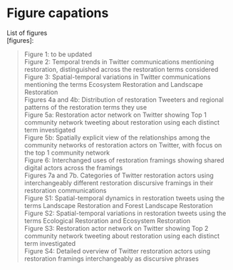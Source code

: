 # Figure capations

List of figures\
[figures]:
> Figure 1: to be updated\
> Figure 2: Temporal trends in Twitter communications mentioning restoration, distinguished across the restoration terms considered\
> Figure 3: Spatial-temporal variations in Twitter communications mentioning the terms Ecosystem Restoration and Landscape Restoration\
> Figures 4a and 4b: Distribution of restoration Tweeters and regional patterns of the restoration terms they use\
> Figure 5a:  Restoration actor network on Twitter showing Top 1 community network tweeting about restoration using each distinct term investigated\
> Figure 5b:  Spatially explicit view of the relationships among the community networks of restoration actors on Twitter, with focus on the top 1 community network\
> Figure 6: Interchanged uses of restoration framings showing shared digital actors across the framings\
> Figures 7a and 7b. Categories of Twitter restoration actors using interchangeably different restoration discursive framings in their restoration communications\
> Figure S1: Spatial-temporal dynamics in restoration tweets using the terms Landscape Restoration and Forest Landscape Restoration\
> Figure S2: Spatial-temporal variations in restoration tweets using the terms Ecological Restoration and Ecosystem Restoration\
> Figure S3: Restoration actor network on Twitter showing Top 2 community network tweeting about restoration using each distinct term investigated\
> Figure S4: Detailed overview of Twitter restoration actors using restoration framings interchangeably as discursive phrases